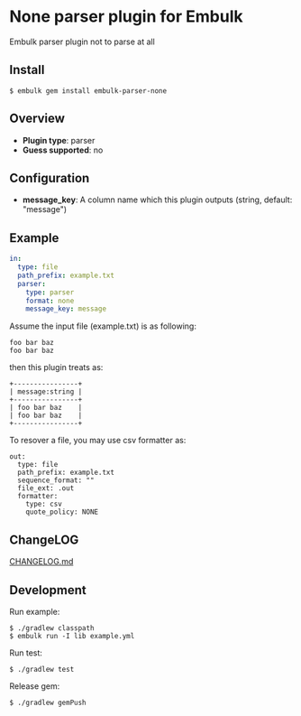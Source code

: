 # None parser plugin for Embulk

Embulk parser plugin not to parse at all

## Install

```
$ embulk gem install embulk-parser-none
```

## Overview

* **Plugin type**: parser
* **Guess supported**: no

## Configuration

- **message_key**: A column name which this plugin outputs (string, default: "message")

## Example

```yaml
in:
  type: file
  path_prefix: example.txt
  parser:
    type: parser
    format: none
    message_key: message
```

Assume the input file (example.txt) is as following:

```
foo bar baz
foo bar baz
```

then this plugin treats as:

```
+----------------+
| message:string |
+----------------+
| foo bar baz    |
| foo bar baz    |
+----------------+
```

To resover a file, you may use csv formatter as:

```
out:
  type: file
  path_prefix: example.txt
  sequence_format: ""
  file_ext: .out
  formatter:
    type: csv
    quote_policy: NONE
```

## ChangeLOG

[CHANGELOG.md](CHANGELOG.md)

## Development

Run example:

```
$ ./gradlew classpath
$ embulk run -I lib example.yml
```

Run test:

```
$ ./gradlew test
```

Release gem:

```
$ ./gradlew gemPush
```

